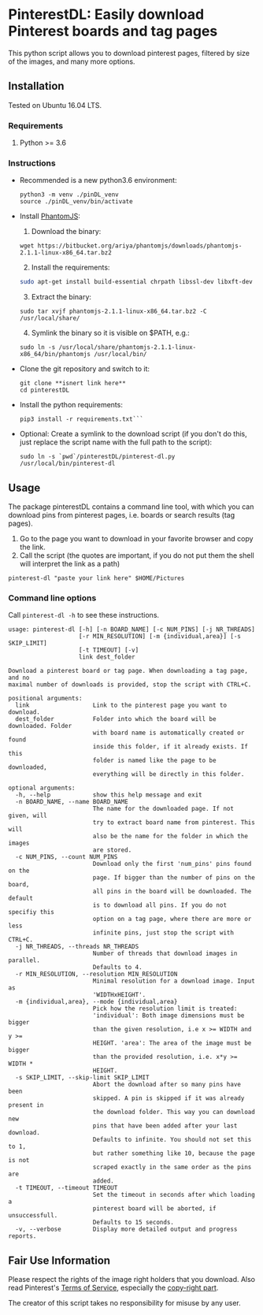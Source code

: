 # PinterestDL: Easily download Pinterest boards and tag pages

This python script allows you to download pinterest pages, filtered by size of the images, and many more options.

## Installation
Tested on Ubuntu 16.04 LTS.

### Requirements
1. Python >= 3.6

### Instructions

- Recommended is a new python3.6 environment:

  ```
  python3 -m venv ./pinDL_venv
  source ./pinDL_venv/bin/activate
  ```

- Install [PhantomJS](http://phantomjs.org/download.html):
  1. Download the binary:

    ```
    wget https://bitbucket.org/ariya/phantomjs/downloads/phantomjs-2.1.1-linux-x86_64.tar.bz2
    ```

  2. Install the requirements:

    ```sh
    sudo apt-get install build-essential chrpath libssl-dev libxft-dev libfreetype6-dev libfreetype6 libfontconfig1-dev libfontconfig1 -y
    ```

  3. Extract the binary:

    ```
    sudo tar xvjf phantomjs-2.1.1-linux-x86_64.tar.bz2 -C /usr/local/share/
    ```

  4. Symlink the binary so it is visible on $PATH, e.g.:

    ```
    sudo ln -s /usr/local/share/phantomjs-2.1.1-linux-x86_64/bin/phantomjs /usr/local/bin/
    ```
- Clone the git repository and switch to it:

  ```
  git clone **isnert link here**
  cd pinterestDL
  ```

- Install the python requirements:

    ```
    pip3 install -r requirements.txt```

- Optional: Create a symlink to the download script (if you don't do this, just replace the script name with the full path to the script):

  ```
  sudo ln -s `pwd`/pinterestDL/pinterest-dl.py /usr/local/bin/pinterest-dl
  ```

## Usage

The package pinterestDL contains a command line tool, with which you can download pins from pinterest pages, i.e. boards or search results (tag pages).

1. Go to the page you want to download in your favorite browser and copy the link.
2. Call the script (the quotes are important, if you do not put them the shell will interpret the link as a path)

  ```pinterest-dl "paste your link here" $HOME/Pictures```

### Command line options

Call ```pinterest-dl -h``` to see these instructions.

    usage: pinterest-dl [-h] [-n BOARD_NAME] [-c NUM_PINS] [-j NR_THREADS]
                        [-r MIN_RESOLUTION] [-m {individual,area}] [-s SKIP_LIMIT]
                        [-t TIMEOUT] [-v]
                        link dest_folder

    Download a pinterest board or tag page. When downloading a tag page, and no
    maximal number of downloads is provided, stop the script with CTRL+C.

    positional arguments:
      link                  Link to the pinterest page you want to download.
      dest_folder           Folder into which the board will be downloaded. Folder
                            with board name is automatically created or found
                            inside this folder, if it already exists. If this
                            folder is named like the page to be downloaded,
                            everything will be directly in this folder.

    optional arguments:
      -h, --help            show this help message and exit
      -n BOARD_NAME, --name BOARD_NAME
                            The name for the downloaded page. If not given, will
                            try to extract board name from pinterest. This will
                            also be the name for the folder in which the images
                            are stored.
      -c NUM_PINS, --count NUM_PINS
                            Download only the first 'num_pins' pins found on the
                            page. If bigger than the number of pins on the board,
                            all pins in the board will be downloaded. The default
                            is to download all pins. If you do not specifiy this
                            option on a tag page, where there are more or less
                            infinite pins, just stop the script with CTRL+C.
      -j NR_THREADS, --threads NR_THREADS
                            Number of threads that download images in parallel.
                            Defaults to 4.
      -r MIN_RESOLUTION, --resolution MIN_RESOLUTION
                            Minimal resolution for a download image. Input as
                            'WIDTHxHEIGHT'.
      -m {individual,area}, --mode {individual,area}
                            Pick how the resolution limit is treated:
                            'individual': Both image dimensions must be bigger
                            than the given resolution, i.e x >= WIDTH and y >=
                            HEIGHT. 'area': The area of the image must be bigger
                            than the provided resolution, i.e. x*y >= WIDTH *
                            HEIGHT.
      -s SKIP_LIMIT, --skip-limit SKIP_LIMIT
                            Abort the download after so many pins have been
                            skipped. A pin is skipped if it was already present in
                            the download folder. This way you can download new
                            pins that have been added after your last download.
                            Defaults to infinite. You should not set this to 1,
                            but rather something like 10, because the page is not
                            scraped exactly in the same order as the pins are
                            added.
      -t TIMEOUT, --timeout TIMEOUT
                            Set the timeout in seconds after which loading a
                            pinterest board will be aborted, if unsuccessfull.
                            Defaults to 15 seconds.
      -v, --verbose         Display more detailed output and progress reports.


## Fair Use Information

Please respect the rights of the image right holders that you download. Also read Pinterest's [Terms of Service](https://policy.pinterest.com/en/terms-of-service), especially the [copy-right part](https://policy.pinterest.com/en/copyright).

The creator of this script takes no responsibility for misuse by any user.
